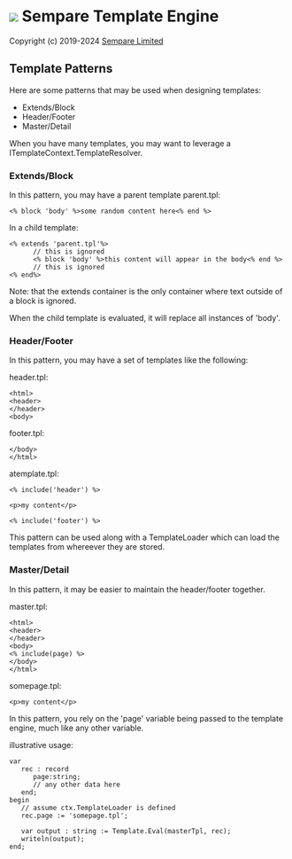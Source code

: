 # ![](../images/sempare-logo-45px.png) Sempare Template Engine

Copyright (c) 2019-2024 [Sempare Limited](http://www.sempare.ltd)

## Template Patterns

Here are some patterns that may be used when designing templates:
- Extends/Block
- Header/Footer
- Master/Detail

When you have many templates, you may want to leverage a ITemplateContext.TemplateResolver.

### Extends/Block

In this pattern, you may have a parent template parent.tpl:
```
<% block 'body' %>some random content here<% end %>
```

In a child template:
```
<% extends 'parent.tpl'%>
      // this is ignored
      <% block 'body' %>this content will appear in the body<% end %>
      // this is ignored
<% end%>
```

Note: that the extends container is the only container where text outside of a block is ignored.

When the child template is evaluated, it will replace all instances of 'body'.

### Header/Footer

In this pattern, you may have a set of templates like the following:

header.tpl:
```
<html>
<header>
</header>
<body>
```

footer.tpl:
```
</body>
</html>
```

atemplate.tpl:
```
<% include('header') %>

<p>my content</p>

<% include('footer') %>

```

This pattern can be used along with a TemplateLoader which can load the templates from whereever they are stored.

### Master/Detail

In this pattern, it may be easier to maintain the header/footer together.

master.tpl:
```
<html>
<header>
</header>
<body>
<% include(page) %>
</body>
</html>

```

somepage.tpl:
```
<p>my content</p>
```

In this pattern, you rely on the 'page' variable being passed to the template engine, much like any other variable.

illustrative usage:
```
var
   rec : record
      page:string;
      // any other data here
   end;
begin
   // assume ctx.TemplateLoader is defined 
   rec.page := 'somepage.tpl';
   
   var output : string := Template.Eval(masterTpl, rec);
   writeln(output);
end;
```